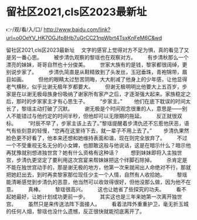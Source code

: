 # 留社区2021,cls区2023最新址

👉/观/看/入/口/ http://www.baidu.com/link?url=o0OeYV_HK7OGJfp8Hb7uGrCC21npWbrt4TsxKnFeM6C&wd

留社区2021,cls区2023最新址
　文字的感官上觉得对方不足为惧，真的看见了又是另一番心思。
　　被步清仇观察的黎瑶也在观察对方。
　　有步清秋那么一个漂亮的妹妹，哥哥自然也十分俊美。
　　世家大族有的是钱，黎家都很阔绰，更别说步家了。
　　步清仇简直是从鞋精致到了头发丝，玉冠垂珠，青袍锦带，眉目如画。
　　但他的眼睛太过愁苦阴晦，大大削减了他身上的少年感，让他显得老气横秋，似乎比谢无极年岁都要大。
　　但谢无极明明比他要大上五百岁，步家是在以谢无极母族身份吸纳了谢家所有家产之后，才逐渐强大起来。家族稳定之后，那时的步家家主才有心思生子。
　　“步家主。”
　　他们在底下耽误的时间太长了，黎瑶主动打破了沉默。
　　谢无极是个时间观念很重的人，意思是——别人不能错过与他约定的时间半秒，但他却可以无限期的拖延。
　　反正就很双标。
　　“时辰不早了，步家主该上去了。”黎瑶提醒着步清仇还不忘惹他厌恶，语气有些刻意的轻慢，“您再在这里待下去，就一辈子不用上去了。”
　　步清仇果然脸色更不好看了，他本来还想和她维持表面和谐，现在则完全放弃了。
　　不过一个不受重视无名无分的小女婢，也胆敢这般与他说话，这是在暗示什么？暗示他再犹豫就别想进独世宫？她有什么资格有这种话？
　　想到妹妹即将入主独世宫，步清仇更坚定了要利用这次宫宴来帮妹妹把这个绊脚石除掉。
　　杀肯定是不能在独世宫动手的，那是谢无极的地方，他第一次来就闹出人命绝对不行，那就把她赶出去，到时再卖黎家那位现任少主一个人情，自然有人收拾她。
　　黎瑶能清晰感觉到步清仇的恶意，他当然可以收敛得很好，但他没那么做，因为他不在意。
　　真棒。
　　黎瑶很高兴。
　　这也让她省了些探究的功夫。
　　看不起她最好，让她计划成功更前一步。
　　其实这也是三年来她第一次离开独世宫。
　　虽然只是来传送法阵下面接人。
　　看着法阵外重重护卫，毫无折玉城的任何人烟，黎瑶也没什么遗憾，反正很快就能彻底离开了。
